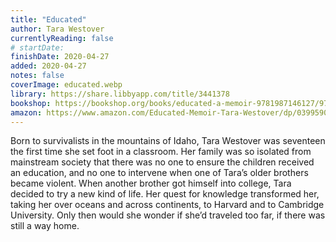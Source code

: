 ```yaml
---
title: "Educated"
author: Tara Westover
currentlyReading: false
# startDate:
finishDate: 2020-04-27
added: 2020-04-27
notes: false
coverImage: educated.webp
library: https://share.libbyapp.com/title/3441378
bookshop: https://bookshop.org/books/educated-a-memoir-9781987146127/9780399590504
amazon: https://www.amazon.com/Educated-Memoir-Tara-Westover/dp/0399590501
---
```


Born to survivalists in the mountains of Idaho, Tara Westover was seventeen the first time she set foot in a classroom. Her family was so isolated from mainstream society that there was no one to ensure the children received an education, and no one to intervene when one of Tara’s older brothers became violent. When another brother got himself into college, Tara decided to try a new kind of life. Her quest for knowledge transformed her, taking her over oceans and across continents, to Harvard and to Cambridge University. Only then would she wonder if she’d traveled too far, if there was still a way home.  
